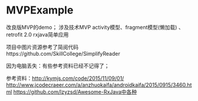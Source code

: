# MVPExample
改良版MVP的demo； 涉及技术MVP activity模型、fragment模型(懒加载) 、retrofit 2.0 rxjava简单应用

项目中图片资源参考了简阅代码https://github.com/SkillCollege/SimplifyReader

因为电脑丢失：有些参考资料已经不记得了；

参考资料：http://kymjs.com/code/2015/11/09/01/  
http://www.jcodecraeer.com/a/anzhuokaifa/androidkaifa/2015/0915/3460.html
https://github.com/lzyzsd/Awesome-RxJava中各种
